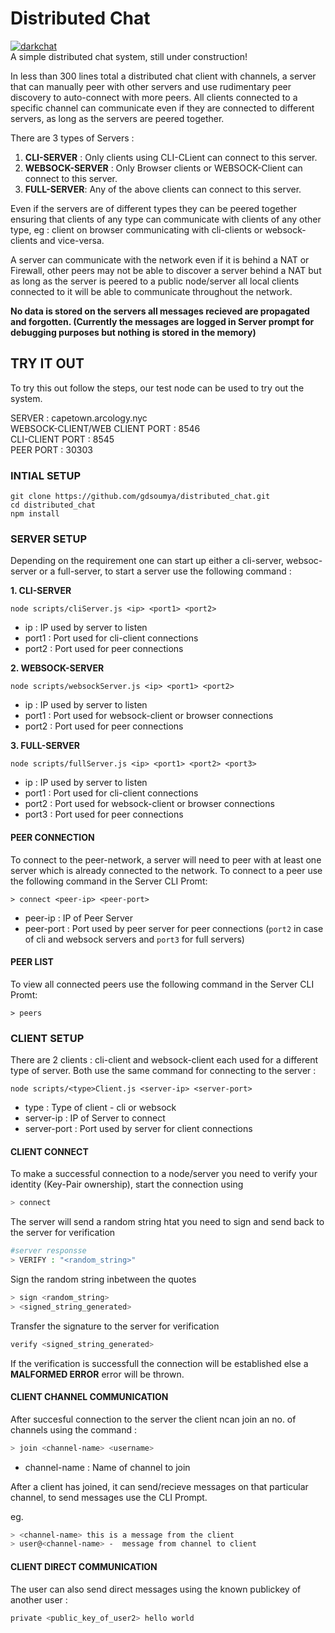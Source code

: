 # Distributed Chat

[![darkchat](https://circleci.com/gh/gdsoumya/distributed_chat.svg?style=svg)](https://app.circleci.com/projects/project-dashboard/github/gdsoumya)<br>
A simple distributed chat system, still under construction!

In less than 300 lines total a distributed chat client with channels, a server that can manually peer with other servers and use rudimentary peer discovery to auto-connect with more peers. All clients connected to a specific channel can communicate even if they are connected to different servers, as long as the servers are peered together.

There are 3 types of Servers :

1. **CLI-SERVER** : Only clients using CLI-CLient can connect to this server.
2. **WEBSOCK-SERVER** : Only Browser clients or WEBSOCK-Client can connect to this server.
3. **FULL-SERVER**: Any of the above clients can connect to this server.

Even if the servers are of different types they can be peered together ensuring that clients of any type can communicate with clients of any other type, eg : client on browser communicating with cli-clients or websock-clients and vice-versa.

A server can communicate with the network even if it is behind a NAT or Firewall, other peers may not be able to discover a server behind a NAT but as long as the server is peered to a public node/server all local clients connected to it will be able to communicate throughout the network.

**No data is stored on the servers all messages recieved are propagated and forgotten. (Currently the messages are logged in Server prompt for debugging purposes but nothing is stored in the memory)**

## TRY IT OUT

To try this out follow the steps, our test node can be used to try out the system.

SERVER : capetown.arcology.nyc<br>
WEBSOCK-CLIENT/WEB CLIENT PORT : 8546<br>
CLI-CLIENT PORT : 8545<br>
PEER PORT : 30303<br>

### INTIAL SETUP

```
git clone https://github.com/gdsoumya/distributed_chat.git
cd distributed_chat
npm install
```

### SERVER SETUP

Depending on the requirement one can start up either a cli-server, websoc-server or a full-server, to start a server use the following command :

**1. CLI-SERVER**

```
node scripts/cliServer.js <ip> <port1> <port2>
```

-   ip : IP used by server to listen
-   port1 : Port used for cli-client connections
-   port2 : Port used for peer connections

**2. WEBSOCK-SERVER**

```
node scripts/websockServer.js <ip> <port1> <port2>
```

-   ip : IP used by server to listen
-   port1 : Port used for websock-client or browser connections
-   port2 : Port used for peer connections

**3. FULL-SERVER**

```
node scripts/fullServer.js <ip> <port1> <port2> <port3>
```

-   ip : IP used by server to listen
-   port1 : Port used for cli-client connections
-   port2 : Port used for websock-client or browser connections
-   port3 : Port used for peer connections

#### PEER CONNECTION

To connect to the peer-network, a server will need to peer with at least one server which is already connected to the network. To connect to a peer use the following command in the Server CLI Promt:

```
> connect <peer-ip> <peer-port>
```

-   peer-ip : IP of Peer Server
-   peer-port : Port used by peer server for peer connections (`port2` in case of cli and websock servers and `port3` for full servers)

#### PEER LIST

To view all connected peers use the following command in the Server CLI Promt:

```
> peers
```

### CLIENT SETUP

There are 2 clients : cli-client and websock-client each used for a different type of server. Both use the same command for connecting to the server :

```
node scripts/<type>Client.js <server-ip> <server-port>
```

-   type : Type of client - cli or websock
-   server-ip : IP of Server to connect
-   server-port : Port used by server for client connections

#### CLIENT CONNECT

To make a successful connection to a node/server you need to verify your identity (Key-Pair ownership), start the connection using

```bash
> connect
```

The server will send a random string htat you need to sign and send back to the server for verification

```bash
#server responsse
> VERIFY : "<random_string>"
```

Sign the random string inbetween the quotes

```bash
> sign <random_string>
> <signed_string_generated>
```

Transfer the signature to the server for verification

```bash
verify <signed_string_generated>
```

If the verification is successfull the connection will be established else a **MALFORMED ERROR** error will be thrown.

#### CLIENT CHANNEL COMMUNICATION

After succesful connection to the server the client ncan join an no. of channels using the command :

```bash
> join <channel-name> <username>
```

-   channel-name : Name of channel to join

After a client has joined, it can send/recieve messages on that particular channel, to send messages use the CLI Prompt.

eg.

```bash
> <channel-name> this is a message from the client
> user@<channel-name> -  message from channel to client
```
#### CLIENT DIRECT COMMUNICATION

The user can also send direct messages using the known publickey of another user :

```bash
private <public_key_of_user2> hello world
```
